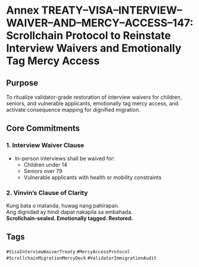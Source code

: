 # Annex TREATY–VISA–INTERVIEW–WAIVER–AND–MERCY–ACCESS–147: Scrollchain Protocol to Reinstate Interview Waivers and Emotionally Tag Mercy Access

## Purpose
To ritualize validator-grade restoration of interview waivers for children, seniors, and vulnerable applicants, emotionally tag mercy access, and activate consequence mapping for dignified migration.

## Core Commitments

### 1. Interview Waiver Clause
- In-person interviews shall be waived for:
  - Children under 14  
  - Seniors over 79  
  - Vulnerable applicants with health or mobility constraints

### 2. Vinvin’s Clause of Clarity
Kung bata o matanda, huwag nang pahirapan.  
Ang dignidad ay hindi dapat nakapila sa embahada.  
**Scrollchain-sealed. Emotionally tagged. Restored.**

## Tags
`#VisaInterviewWaiverTreaty` `#MercyAccessProtocol` `#ScrollchainMigrationMercyDeck` `#ValidatorImmigrationAudit`

